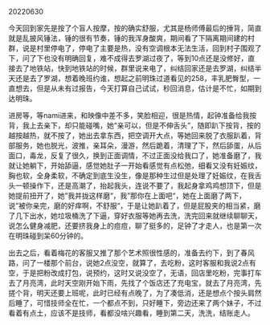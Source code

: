 20220630

今天回到家先是按了个盲人按摩，按的确实舒服，尤其是杨师傅最后的捶背，简直就是乱披风锤法，锤的很有节奏，锤的我浑身酸爽，期间看了下隔离期间建的村群，说是村里停电了，停电了主要是热，没有空调根本无法生活，回到村子围观了下，问了下也没有明确回复，难不成得去罗湖过夜了，等到10点还是没修好，直接去了地铁站，快到地铁站的时候，群里说来电了，纠结回家还是去罗湖，纠结半天还是去了罗湖，想着晚班约谁，想起之前明珠过道看见的258，丰乳肥臀型，一直想去，但是从未有过报告，今天打算自己试试，秒回消息，估计是不忙，如期到达明珠。

进房等，等nami进来，和映像中差不多，笑脸相迎，很是热情，起钟准备给我按背，我上去亲下，却只能碰嘴，她“亲可以，但是不伸舌头”，随即趴下按背，按的越按越热，就不按了，她出去拿东西，把空调开大点，等她回来脱了衣服趴着，背部服务，她也脱光，波推，亲耳朵，漫游，然后跪着，清理了下，然后舔蛋，从后面口，毒龙，反复了很久，换到正面调情，不过正面没给我口了，她准备磨了，我就让她躺下，开始舔逼，感觉她肚子一开始看感觉有点松弛，细看又没有妊娠纹，胸也软，全身柔软，不确定到底生没生，像是那种生过但是处理了妊娠纹，在我舌头一顿操作下，还是高潮了，抬起我头，连说不要了，我起身拿鸡鸡想顶下，但是她提前扭开了，她”我并拢这样磨“，我”那你在上面吧“，她在上面磨了两下，说”被你亲完，磨的好痒啊，不舒服“，于是让她趴着了，但是屁股夹的相当紧，磨了几下出水，她垃圾桶洗了下逼，穿好衣服等她再去洗，洗完回来就继续聊聊天，说怎么健身减肥，还要挤我身上的痘痘，聊了挺多的，足钟了才走人，也是第一次在明珠碰到呆60分钟的。

出去之后，看着梅花的客服又推了那个艺术照很性感的，准备去约下，到了春风路，问了一楼那个前台，说她2点没空，就算了，去吃粉，这时客服和我说2点有空，于是把粉改成打包，说预约，这时又说没空了，无语，回店里吃粉，完事打车去了月亮湾，此时天空刚开始下雨，先找了个饭店还了充电宝，就去了月亮湾，先搓个背，明天还要上班呢，此时已经有点晚了，为了凑低消，还是想点个按头肩然后睡了，可惜技师全在忙，一个都点不到，只好睡下，旁边还来了两个妹子，不过看着有点土，应该不是技师，看都没啥兴趣看，睡到第二天，洗洗，结账走人。

